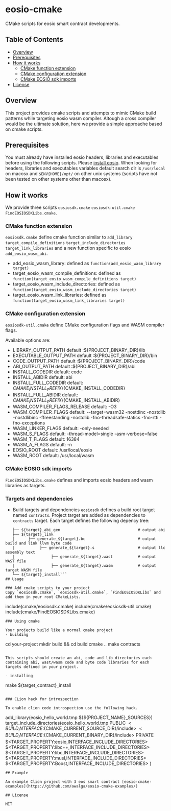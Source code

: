 # eosio-cmake

CMake scripts for eosio smart contract developments.

## Table of Contents

- [Overview](#overview)
- [Prerequisites](#Prerequisites)
- [How it works](#how-it-works)
  - [CMake function extension](#cmake-function-extension)
  - [CMake configuration extension](#cmake-configuration-extension)
  - [CMake EOSIO sdk imports](#cmake-eosio-sdk-imports)
- [License](#license)

## Overview

This project provides cmake scripts and attempts to mimic CMake build patterns while targeting eosio wasm compiler. Altough a cross compiler would be the ultimate solution, here we provide a simple approache based on cmake scripts.

## Prerequisites

You must already have installed eosio headers, libraries and executables before using the following scripts. Please [install eosio](https://developers.eos.io). When looking for headers, libraries and executables variables default search dir is `/usr/local` on macosx and `$ENV{HOME}/opt/` on other unix systems (scripts have not been tested on other systems other than macosx).

## How it works

We provide three scripts `eosiosdk.cmake` `eosiosdk-util.cmake` `FindEOSIOSDKLibs.cmake`.

### CMake function extension

`eosiosdk.cmake` define cmake function similar to `add_library` `target_compile_definitions` `target_include_directories` `target_link_libraries` 
and a new function specific to eosio `add_eosio_wasm_abi`.

 - add_eosio_wasm_library: defined as `function(add_eosio_wasm_library target)`
 - target_eosio_wasm_compile_definitions: defined as `function(target_eosio_wasm_compile_definitions target)`
 - target_eosio_wasm_include_directories: defined as `function(target_eosio_wasm_include_directories target)`
 - target_eosio_wasm_link_libraries: defined as `function(target_eosio_wasm_link_libraries target)`
 
### CMake configuration extension
`eosiosdk-util.cmake` define CMake configuration flags and WASM compiler flags.

Available options are:
- LIBRARY_OUTPUT_PATH default :${PROJECT_BINARY_DIR}/lib
- EXECUTABLE_OUTPUT_PATH default :${PROJECT_BINARY_DIR}/bin
- CODE_OUTPUT_PATH default :${PROJECT_BINARY_DIR}/code
- ABI_OUTPUT_PATH default :${PROJECT_BINARY_DIR}/abi
- INSTALL_CODEDIR default: code
- INSTALL_ABIDIR default: abi
- INSTALL_FULL_CODEDIR default: ${CMAKE_INSTALL_PREFIX}/${CMAKE_INSTALL_CODEDIR}
- INSTALL_FULL_ABIDIR default: ${CMAKE_INSTALL_PREFIX}/${CMAKE_INSTALL_ABIDIR}
- WASM_COMPILER_FLAGS_RELEASE default: -O3
- WASM_COMPILER_FLAGS default: --target=wasm32 -nostdinc -nostdlib -nostdlibinc -ffreestanding -nostdlib -fno-threadsafe-statics -fno-rtti -fno-exceptions
- WASM_LINKER_FLAGS default: -only-needed
- WASM_S_FLAGS default: -thread-model=single -asm-verbose=false
- WASM_T_FLAGS default: 16384
- WASM_A_FLAGS default: -n
- EOSIO_ROOT default: /usr/local/eosio
- WASM_ROOT default: /usr/local/wasm

### CMake EOSIO sdk imports
`FindEOSIOSDKLibs.cmake` defines and imports eosio headers and wasm libraries as targets.

### Targets and dependencies
- Build targets and dependencies
`eosiosdk` defines a build root target named `contracts`. Project target are added as dependencies to `contracts` target.
Each target defines the following depency tree:
 ```${target}
    ├── ${target}_abi_gen                                  # output abi
    ├── ${target}_link                                  
    |      ├── generate_${target}.bc                       # output build and link llvm byte code
    |           ├── generate_${target}.s                   # output llc assembly text
    |                ├── generate_${target}.wast           # output WAST file
    |                ├── generate_${target}.wasm           # output target WASM file
    └── ${target}_install```
## Usage

### Add cmake scripts to your project
Copy `eosiosdk.cmake`, `eosiosdk-util.cmake`, `FindEOSIOSDKLibs` and add them in your root CMakeLists.

```
include(cmake/eosiosdk.cmake)
include(cmake/eosiosdk-util.cmake)
include(cmake/FindEOSIOSDKLibs.cmake)
```
### Using cmake

Your projects build like a normal cmake project
- building
```
cd your-project
mkdir build && cd build
cmake ..
make contracts
```

This scripts should create an abi, code and lib directories each containing abi, wast/wasm code and byte code libraries for each targets defined in your project.

- installing
```
make ${target_contract}_install 
```

### CLion hack for introspection

To enable clion code introspection use the following hack.

```
add_library(eosio_hello_world.tmp ${${PROJECT_NAME}_SOURCES})
target_include_directories(eosio_hello_world.tmp
        PUBLIC
        $<BUILD_INTERFACE:${CMAKE_CURRENT_SOURCE_DIR}/include>
        $<BUILD_INTERFACE:${CMAKE_CURRENT_BINARY_DIR}/include>
        PRIVATE
        $<TARGET_PROPERTY:eosio,INTERFACE_INCLUDE_DIRECTORIES>
        $<TARGET_PROPERTY:libc++,INTERFACE_INCLUDE_DIRECTORIES>
        $<TARGET_PROPERTY:libc,INTERFACE_INCLUDE_DIRECTORIES>
        $<TARGET_PROPERTY:musl,INTERFACE_INCLUDE_DIRECTORIES>
        $<TARGET_PROPERTY:Boost,INTERFACE_INCLUDE_DIRECTORIES>
        )
```
## Example 

An example Clion project with 3 eos smart contract [eosio-cmake-examples](https://github.com/awalga/eosio-cmake-examples/)

## License

MIT

